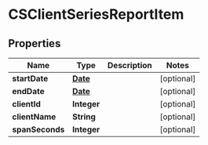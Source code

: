 
# CSClientSeriesReportItem

## Properties
Name | Type | Description | Notes
------------ | ------------- | ------------- | -------------
**startDate** | [**Date**](Date.md) |  |  [optional]
**endDate** | [**Date**](Date.md) |  |  [optional]
**clientId** | **Integer** |  |  [optional]
**clientName** | **String** |  |  [optional]
**spanSeconds** | **Integer** |  |  [optional]



